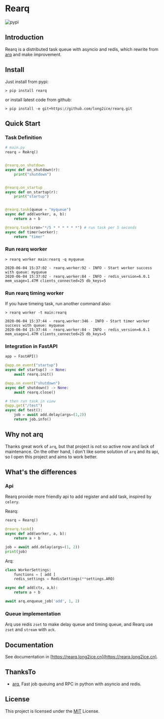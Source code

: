 # Rearq

![pypi](https://img.shields.io/pypi/v/rearq.svg?style=flat)

## Introduction

Rearq is a distributed task queue with asyncio and redis, which rewrite from [arq](https://github.com/samuelcolvin/arq) and make improvement.

## Install

Just install from pypi:

```shell
> pip install rearq
```

or install latest code from github:

```shell
> pip install -e git+https://github.com/long2ice/rearq.git
```

## Quick Start

### Task Definition

```python
# main.py
rearq = ReArq()


@rearq.on_shutdown
async def on_shutdown(r):
    print("shutdown")


@rearq.on_startup
async def on_startup(r):
    print("startup")


@rearq.task(queue = "myqueue")
async def add(worker, a, b):
    return a + b

@rearq.task(cron="*/5 * * * * * *") # run task per 5 seconds
async def timer(worker):
    return "timer"
```

### Run rearq worker

```shell
> rearq worker main:rearq -q myqueue
```

```log
2020-06-04 15:37:02 - rearq.worker:92 - INFO - Start worker success with queue: myqueue
2020-06-04 15:37:02 - rearq.worker:84 - INFO - redis_version=6.0.1 mem_usage=1.47M clients_connected=25 db_keys=5
```

### Run rearq timing worker

If you have timeing task, run another command also:

```shell
> rearq worker -t main:rearq
```

```log
2020-06-04 15:37:44 - rearq.worker:346 - INFO - Start timer worker success with queue: myqueue
2020-06-04 15:37:44 - rearq.worker:84 - INFO - redis_version=6.0.1 mem_usage=1.47M clients_connected=25 db_keys=5
```

### Integration in FastAPI

```python
app = FastAPI()

@app.on_event("startup")
async def startup() -> None:
    await rearq.init()

@app.on_event("shutdown")
async def shutdown() -> None:
    await rearq.close()

# then run task in view
@app.get("/test")
async def test():
    job = await add.delay(args=(1,2))
    return job.info()
```

## Why not arq

Thanks great work of `arq`, but that project is not so active now and lack of maintenance. On the other hand, I don't like some solution of `arq` and its api, so I open this project and aims to work better.

## What's the differences

### Api

Rearq provide more friendly api to add register and add task, inspired by `celery`.

Rearq:

```python
rearq = Rearq()

@rearq.task()
async def add(worker, a, b):
    return a + b

job = await add.delay(args=(1, 2))
print(job)
```

Arq:

```python
class WorkerSettings:
    functions = [ add ]
    redis_settings = RedisSettings(**settings.ARQ)

async def add(ctx, a,b):
    return a + b

await arq.enqueue_job('add', 1, 2)
```

### Queue implementation

Arq use redis `zset` to make delay queue and timing queue, and Rearq use `zset` and `stream` with `ack`.

## Documentation

See documentation in [https://rearq.long2ice.cn](https://rearq.long2ice.cn).

## ThanksTo

- [arq](https://github.com/samuelcolvin/arq), Fast job queuing and RPC in python with asyncio and redis.

## License

This project is licensed under the [MIT](https://github.com/long2ice/rearq/blob/master/LICENSE) License.
